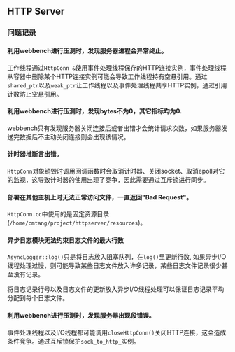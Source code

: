 ## HTTP Server

### 问题记录

#### 利用webbench进行压测时，发现服务器进程会异常终止。

工作线程通过`HttpConn &`使用事件处理线程保存的HTTP连接实例，事件处理线程从容器中删除某个HTTP连接实例可能会导致工作线程持有空悬引用。通过`shared_ptr`以及`weak_ptr`让工作线程以及事件处理线程共享HTTP实例，通过引用计数防止空悬引用。

#### 利用webbench进行压测时，发现bytes不为0，其它指标均为0.

webbench只有发现服务器关闭连接后或者出错才会统计请求次数，如果服务器发送完数据后不主动关闭连接则会出现该情况。

#### 计时器堆断言出错。

`HttpConn`对象销毁时调用回调函数时会取消计时器、关闭socket、取消epoll对它的监视，这导致计时器的使用出现了竞争，因此需要通过互斥锁进行同步。

#### 部署在其他主机上时无法正常访问文件，一直返回"Bad Request"。

`HttpConn.cc`中使用的是固定资源目录(`/home/cmtang/project/httpserver/resources`)。

#### 异步日志模块无法约束日志文件的最大行数

`AsyncLogger::log()`只是将日志放入阻塞队列，在`log()`里更新行数, 如果异步I/O线程处理过慢，则可能导致某些日志文件放入许多记录，某些日志文件记录很少甚至没有记录。

将日志记录行号以及日志文件的更新放入异步I/O线程处理可以保证日志记录平均分配到每个日志文件。

#### 利用webbench进行压测时，发现服务器出现段错误。

事件处理线程以及I/O线程都可能调用`closeHttpConn()`关闭HTTP连接，这会造成条件竞争。通过互斥锁保护`sock_to_http_`实例。


